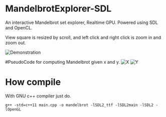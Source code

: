 # MandelbrotExplorer-SDL
An interactive Mandelbrot set explorer, Realtime GPU. 
Powered using SDL and OpenCL.

View square is resized by scroll, and left click and right click is zoom in and zoom out.

![Demonstration](https://s7.gifyu.com/images/mandelbrot145bb7b67b63bd9d.gif)

#PseudoCode for computing Mandelbrot given x and y.
![X](https://wikimedia.org/api/rest_v1/media/math/render/svg/b18a3233ed63d7bff11463a0e6683b9a085a14a0)
![Y](https://wikimedia.org/api/rest_v1/media/math/render/svg/94923ff5c86dcb580db28b4146ae1cdcfb93e9c6)


# How compile

With GNU c++ compiler just do.

``` g++ -std=c++11 main.cpp -o mandelbrot -lSDL2_ttf -lSDL2main -lSDL2 -lOpenGL ```
